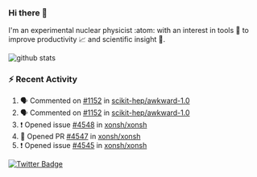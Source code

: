 ### Hi there 👋 

I'm an experimental nuclear physicist :atom: with an interest in tools :wrench: to improve productivity :chart_with_upwards_trend: and scientific insight :telescope:.

![github stats](https://github-readme-stats.vercel.app/api?username=agoose77&show_icons=true&hide_rank=true&hide_title=true&bg_color=30,e76445,904e95&text_color=efe3ec&icon_color=efe3ec)
<!--
**agoose77/agoose77** is a ✨ _special_ ✨ repository because its `README.md` (this file) appears on your GitHub profile.

Here are some ideas to get you started:

- 🔭 I’m currently working on ...
- 🌱 I’m currently learning ...
- 👯 I’m looking to collaborate on ...
- 🤔 I’m looking for help with ...
- 💬 Ask me about ...
- 📫 How to reach me: ...
- 😄 Pronouns: ...
- ⚡ Fun fact: ...
-->

### :zap: Recent Activity
<!--START_SECTION:activity-->
1. 🗣 Commented on [#1152](https://github.com/scikit-hep/awkward-1.0/issues/1152) in [scikit-hep/awkward-1.0](https://github.com/scikit-hep/awkward-1.0)
2. 🗣 Commented on [#1152](https://github.com/scikit-hep/awkward-1.0/issues/1152) in [scikit-hep/awkward-1.0](https://github.com/scikit-hep/awkward-1.0)
3. ❗️ Opened issue [#4548](https://github.com/xonsh/xonsh/issues/4548) in [xonsh/xonsh](https://github.com/xonsh/xonsh)
4. 💪 Opened PR [#4547](https://github.com/xonsh/xonsh/pull/4547) in [xonsh/xonsh](https://github.com/xonsh/xonsh)
5. ❗️ Opened issue [#4545](https://github.com/xonsh/xonsh/issues/4545) in [xonsh/xonsh](https://github.com/xonsh/xonsh)
<!--END_SECTION:activity-->


[![Twitter Badge](https://img.shields.io/twitter/follow/agoose77?style=flat-square&logo=Twitter&logoColor=white&color=cornflowerblue)](https://twitter.com/agoose77)
